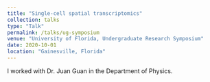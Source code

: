 ```yaml
---
title: "Single-cell spatial transcriptomics"
collection: talks
type: "Talk"
permalink: /talks/ug-symposium
venue: "University of Florida, Undergraduate Research Symposium"
date: 2020-10-01
location: "Gainesville, Florida"
---
```


I worked with Dr. Juan Guan in the Department of Physics.
